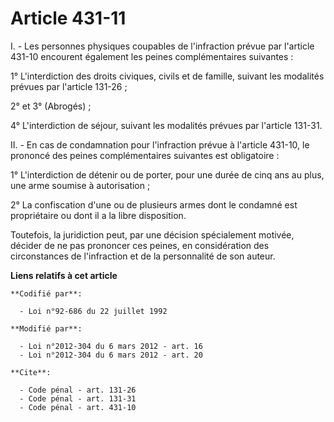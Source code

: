 # Article 431-11

I. - Les personnes physiques coupables de l'infraction prévue par l'article 431-10 encourent également les peines
complémentaires suivantes : 

1° L'interdiction des droits civiques, civils et de famille, suivant les modalités prévues par l'article 131-26 ; 

2° et 3° (Abrogés) ;

4° L'interdiction de séjour, suivant les modalités prévues par l'article 131-31. 

II. - En cas de condamnation pour l'infraction prévue à l'article 431-10, le prononcé des peines complémentaires suivantes
est obligatoire : 

1° L'interdiction de détenir ou de porter, pour une durée de cinq ans au plus, une arme soumise à autorisation ; 

2° La confiscation d'une ou de plusieurs armes dont le condamné est propriétaire ou dont il a la libre disposition. 

Toutefois, la juridiction peut, par une décision spécialement motivée, décider de ne pas prononcer ces peines, en
considération des circonstances de l'infraction et de la personnalité de son auteur.

**Liens relatifs à cet article**

	**Codifié par**:

	  - Loi n°92-686 du 22 juillet 1992

	**Modifié par**:

	  - Loi n°2012-304 du 6 mars 2012 - art. 16
	  - Loi n°2012-304 du 6 mars 2012 - art. 20

	**Cite**:

	  - Code pénal - art. 131-26
	  - Code pénal - art. 131-31
	  - Code pénal - art. 431-10
